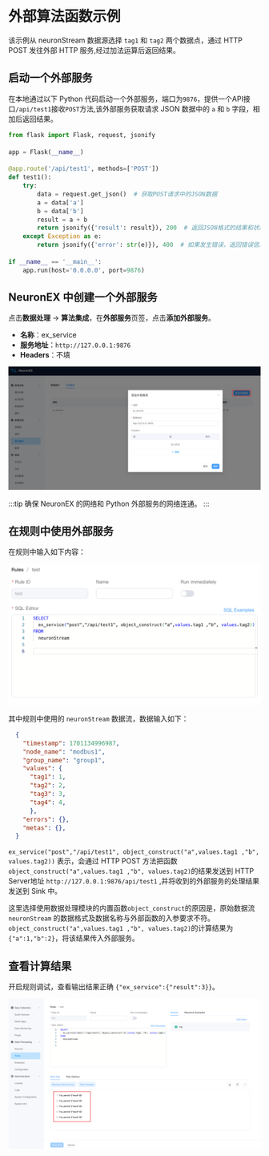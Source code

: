 # 外部算法函数示例

该示例从 neuronStream 数据源选择 `tag1` 和 `tag2` 两个数据点，通过 HTTP POST 发往外部 HTTP 服务,经过加法运算后返回结果。


## 启动一个外部服务
在本地通过以下 Python 代码启动一个外部服务，端口为`9876`，提供一个API接口`/api/test1`接收`POST`方法,该外部服务获取请求 JSON 数据中的 `a` 和 `b` 字段，相加后返回结果。

```python
from flask import Flask, request, jsonify

app = Flask(__name__)

@app.route('/api/test1', methods=['POST'])
def test1():
    try:
        data = request.get_json()  # 获取POST请求中的JSON数据
        a = data['a']
        b = data['b']
        result = a + b
        return jsonify({'result': result}), 200  # 返回JSON格式的结果和状态码200
    except Exception as e:
        return jsonify({'error': str(e)}), 400  # 如果发生错误，返回错误信息和状态码400

if __name__ == '__main__':
    app.run(host='0.0.0.0', port=9876)
```

## NeuronEX 中创建一个外部服务

点击**数据处理** -> **算法集成**，在**外部服务**页签，点击**添加外部服务**。

- **名称**：ex_service
- **服务地址**：`http://127.0.0.1:9876`
- **Headers**：不填

![alt text](_assets/ex_service_create_zh.png)

:::tip
  确保 NeuronEX 的网络和 Python 外部服务的网络连通。
:::

## 在规则中使用外部服务

在规则中输入如下内容：

![alt text](_assets/ex_service_example1.png)

其中规则中使用的 `neuronStream` 数据流，数据输入如下：
```json
  {
    "timestamp": 1701134996987, 
    "node_name": "modbus1", 
    "group_name": "group1", 
    "values": {
      "tag1": 1,
      "tag2": 2,
      "tag3": 3,
      "tag4": 4,
      }, 
    "errors": {},
    "metas": {},
  }
```

`ex_service("post","/api/test1", object_construct("a",values.tag1 ,"b", values.tag2))` 表示，会通过 HTTP POST 方法把函数`object_construct("a",values.tag1 ,"b", values.tag2)`的结果发送到 HTTP Server地址 `http://127.0.0.1:9876/api/test1` ,并将收到的外部服务的处理结果发送到 Sink 中。

这里选择使用数据处理模块的内置函数`object_construct`的原因是，原始数据流 `neuronStream` 的数据格式及数据名称与外部函数的入参要求不符。`object_construct("a",values.tag1 ,"b", values.tag2)`的计算结果为`{"a":1,"b":2}`，将该结果传入外部服务。

## 查看计算结果

开启规则调试，查看输出结果正确 `{"ex_service":{"result":3}}`。

![alt text](_assets/ex_service_example2.png)